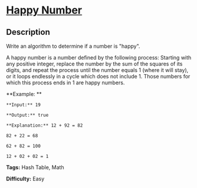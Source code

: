 # [Happy Number][title]

## Description

Write an algorithm to determine if a number is "happy".

A happy number is a number defined by the following process: Starting with any
positive integer, replace the number by the sum of the squares of its digits,
and repeat the process until the number equals 1 (where it will stay), or it
loops endlessly in a cycle which does not include 1. Those numbers for which
this process ends in 1 are happy numbers.

**Example:  **

    
    
    **Input:** 19
    **Output:** true
    **Explanation:** 12 + 92 = 82
    82 + 22 = 68
    62 + 82 = 100
    12 + 02 + 02 = 1
    


**Tags:** Hash Table, Math

**Difficulty:** Easy

[title]: https://leetcode.com/problems/happy-number
